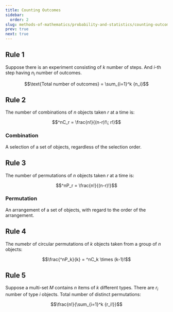 ```yaml
---
title: Counting Outcomes
sidebar:
  order: 2
slug: methods-of-mathematics/probability-and-statistics/counting-outcomes
prev: true
next: true
---
```


## Rule 1

Suppose there is an experiment consisting of $k$ number of steps. And $i$-th
step having $n_i$ number of outcomes.

```math
\text{Total number of outcomes} = \sum_{i=1}^k {n_i}
```

## Rule 2

The number of combinations of $n$ objects taken $r$ at a time is:

```math
^nC_r = \frac{n!}{(n-r)!\; r!}
```

### Combination

A selection of a set of objects, regardless of the selection order.

## Rule 3

The number of permutations of $n$ objects taken $r$ at a time is:

```math
^nP_r = \frac{n!}{(n-r)!}
```

### Permutation

An arrangement of a set of objects, with regard to the order of the arrangement.

## Rule 4

The numebr of circular permutations of $k$ objects taken from a group of $n$
objects:

```math
\frac{^nP_k}{k} = ^nC_k \times (k-1)!
```

## Rule 5

Suppose a multi-set $M$ contains $n$ items of $k$ different types. There are
$r_i$ number of type $i$ objects. Total number of distinct permutations:

```math
\frac{n!}{\sum_{i=1}^k {r_i!}}
```

